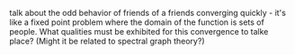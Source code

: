 talk about the odd behavior of friends of a friends converging quickly -
it's like a fixed point problem where the domain of the function is sets
of people. What qualities must be exhibited for this convergence to
talke place? (Might it be related to spectral graph theory?)
